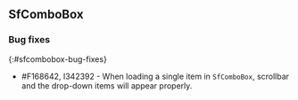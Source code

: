 ## SfComboBox

### Bug fixes
{:#sfcombobox-bug-fixes}

* \#F168642, I342392 - When loading a single item in `SfComboBox`, scrollbar and the drop-down items will appear properly.
